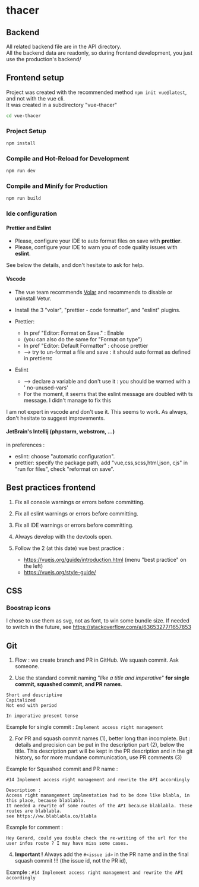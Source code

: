 # thacer

## Backend

All related backend file are in the API directory.  
All the backend data are readonly, so during frontend development, you just use
the production's backend/

## Frontend setup

Project was created with the recommended method  `npm init vue@latest`, and not
with the vue cli.  
It was created in a subdirectory "vue-thacer"

```sh
cd vue-thacer
```

### Project Setup

```sh
npm install
```

### Compile and Hot-Reload for Development

```sh
npm run dev
```

### Compile and Minify for Production

```sh
npm run build
```

### Ide configuration

#### Prettier and Eslint

- Please, configure your IDE to auto format files on save with **prettier**.
- Please, configure your IDE to warn you of code quality issues with **eslint**.

See below the details, and don't hesitate to ask for help.

#### Vscode

- The vue team
  recommends [Volar](https://marketplace.visualstudio.com/items?itemName=Vue.volar)
  and recommends to disable or uninstall Vetur.
- Install the 3 "volar", "prettier - code formatter", and "eslint" plugins.

- Prettier:
    - In pref "Editor: Format on Save." : Enable
    - (you can also do the same for "Format on type")
    - In pref "Editor: Default Formatter" : choose prettier
    - --> try to un-format a file and save : it should auto format as defined in
      prettierrc

- Eslint
    - --> declare a variable and don't use it : you should be warned with a '
      no-unused-vars'
    - For the moment, it seems that the eslint message are doubled with ts
      message. I
      didn't manage to fix this

I am not expert in vscode and don't use it. This seems to work. As always, don't
hesitate to suggest
improvements.

#### JetBrain's Intellij (phpstorm, webstrom, ...)

in preferences :

- eslint: choose "automatic configuration".
- prettier: specify the package path, add "vue,css,scss,html,json, cjs" in "run
  for files", check "reformat on save".

## Best practices frontend

1. Fix all console warnings or errors before committing.

1. Fix all eslint warnings or errors before committing.

1. Fix all IDE warnings or errors before committing.

1. Always develop with the devtools open.

1. Follow the 2 (at this date) vue best practice :
    - https://vuejs.org/guide/introduction.html (menu "best practice" on the
      left)
    - https://vuejs.org/style-guide/

## CSS

### Boostrap icons

I chose to use them as svg, not as font, to win some bundle size. If needed to
switch in the future, see https://stackoverflow.com/a/63653277/1657853

## Git

1. Flow : we create branch and PR in GitHub. We squash commit. Ask someone.

1. Use the standard commit naming "_like a title and imperative_" **for single
   commit,
   squashed commit, and PR names**.

```
Short and descriptive
Capitalized
Not end with period

In imperative present tense
```

Example for single commit : `Implement access right management`

2. For PR and squash commit names (1), better long than incomplete. But :
   details
   and precision can be put in the description part (2), below the title. This
   description part will be kept in the PR description and in the git history,
   so for more mundane
   communication, use PR comments (3)

Example for Squashed commit and PR name :

```
#14 Implement access right management and rewrite the API accordingly

Description :
Access right manamgement implmentation had to be done like blabla, in this place, because blablabla. 
It needed a rewrite of some routes of the API because blablabla. These routes are blablabla.
see https://ww.blablabla.co/blabla
```

Example for comment :

```
Hey Gerard, could you double check the re-writing of the url for the user infos route ? I may have miss some cases.
```

4. **Important !** Always add the `#<issue id>` in the PR name and in the final
   squash commit !!! (the issue id, not the PR id),

Example : `#14 Implement access right management and rewrite the API accordingly`
